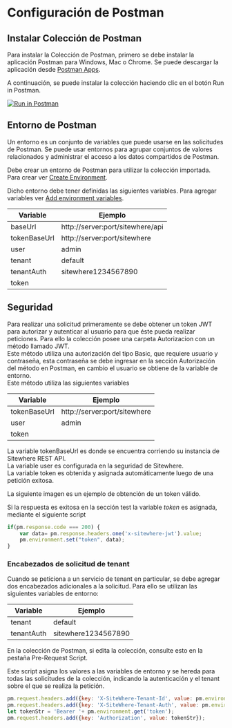 # Configuración de Postman

## Instalar Colección de Postman
Para instalar la Colección de Postman, primero se debe instalar la aplicación Postman para Windows, Mac o Chrome. Se puede descargar la aplicación desde [Postman Apps](https://www.getpostman.com/apps).

A continuación, se puede instalar la colección haciendo clic en el botón Run in Postman.

[![Run in Postman](https://run.pstmn.io/button.svg)](https://app.getpostman.com/run-collection/78d8f4507adfab6ed0d8)



##  Entorno de Postman
Un entorno es un conjunto de variables que puede usarse en las solicitudes de Postman. Se puede usar entornos para agrupar conjuntos de valores relacionados y administrar el acceso a los datos compartidos de Postman.

Debe crear un entorno de Postman para utilizar la colección importada. Para crear ver [Create Environment](https://learning.postman.com/docs/postman/variables-and-environments/managing-environments/#creating-environments).

Dicho entorno debe tener definidas las siguientes variables. Para agregar variables ver [Add environment variables](https://learning.postman.com/docs/postman/variables-and-environments/managing-environments/#adding-environment-variables).

Variable     |  Ejemplo
------------ | --------------------------------
baseUrl      |   http://server:port/sitewhere/api 
tokenBaseUrl |   http://server:port/sitewhere
user         |   admin
tenant       |   default
tenantAuth   |   sitewhere1234567890
token        |

 ## Seguridad
 Para realizar una solicitud primeramente se debe obtener un token JWT para autorizar y autenticar al usuario para que éste pueda realizar peticiones. Para ello la colección posee una carpeta Autorizacion con un método llamado JWT.  
 Este método utiliza una autorización del tipo Basic, que requiere usuario y contraseña, esta contraseña se debe ingresar en la sección Autorización del método en Postman, en cambio el usuario se obtiene de la variable de entorno.  
 Este método utiliza las siguientes variables
 
Variable     |  Ejemplo
------------ | -------------------------------- 
tokenBaseUrl |   http://server:port/sitewhere
user         |   admin
token        |

La variable tokenBaseUrl es donde se encuentra corriendo su instancia de Sitewhere REST API.  
La variable user es configurada en la seguridad de Sitewhere.   
La variable token es obtenida y asignada automáticamente luego de una petición exitosa.

La siguiente imagen es un ejemplo de obtención de un token válido.

<InlineImage src="/images/postman/JWT_Request.png" caption="JWT Request"/>

Si la respuesta es exitosa en la sección test la variable _token_ es asignada, mediante el siguiente script

```javascript
if(pm.response.code === 200) {
    var data= pm.response.headers.one('x-sitewhere-jwt').value;
    pm.environment.set("token", data);
}
```
### Encabezados de solicitud de tenant
Cuando se peticiona a un servicio de tenant en particular, se debe agregar dos encabezados adicionales a la solicitud. Para ello se utilizan las siguientes variables de entorno:

Variable     |  Ejemplo
------------ | ---------------------
tenant       |   default
tenantAuth   |   sitewhere1234567890

En la colección de Postman, si edita la colección, consulte esto en la pestaña Pre-Request Script.

<InlineImage src="/images/postman/edit_collection.png" caption="Edit Collection"/>
   
Este script asigna los valores a las variables de entorno y se hereda para todas las solicitudes de la colección, indicando la autenticación y el tenant sobre el que se realiza la petición.

```javascript
pm.request.headers.add({key: 'X-SiteWhere-Tenant-Id', value: pm.environment.get('tenant') }); 
pm.request.headers.add({key: 'X-SiteWhere-Tenant-Auth', value: pm.environment.get('tenantAuth') });
let tokenStr = 'Bearer '+ pm.environment.get('token'); 
pm.request.headers.add({key: 'Authorization', value: tokenStr}); 
```
